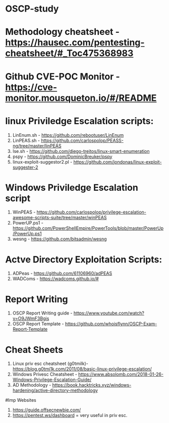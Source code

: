# OSCP-study

# Methodology cheatsheet - https://hausec.com/pentesting-cheatsheet/#_Toc475368983

# Github CVE-POC Monitor - https://cve-monitor.mousqueton.io/#/README

# linux Priviledge Escalation scripts:

  1. LinEnum.sh - https://github.com/rebootuser/LinEnum
  2. LinPEAS.sh - https://github.com/carlospolop/PEASS-ng/tree/master/linPEAS
  3. lse.sh - https://github.com/diego-treitos/linux-smart-enumeration
  4. pspy - https://github.com/DominicBreuker/pspy
  5. linux-exploit-suggestor2.pl - https://github.com/jondonas/linux-exploit-suggester-2
  
# Windows Priviledge Escalation script

  1. WinPEAS - https://github.com/carlospolop/privilege-escalation-awesome-scripts-suite/tree/master/winPEAS
  2. PowerUP.ps1 - https://github.com/PowerShellEmpire/PowerTools/blob/master/PowerUp/PowerUp.ps1
  3. wesng - https://github.com/bitsadmin/wesng

# Actve Directory Exploitation Scripts:
  1. ADPeas - https://github.com/61106960/adPEAS
  2. WADComs - https://wadcoms.github.io/#

# Report Writing 

  1. OSCP Report Writing guide - https://www.youtube.com/watch?v=O9JWmF3Bgis
  2. OSCP Report Template - https://github.com/whoisflynn/OSCP-Exam-Report-Template

# Cheat Sheets

  1. Linux priv esc cheatsheet (g0tmilk)- https://blog.g0tmi1k.com/2011/08/basic-linux-privilege-escalation/
  2. Windows Privesc Cheatsheet -   https://www.absolomb.com/2018-01-26-Windows-Privilege-Escalation-Guide/
  3. AD Methodology - https://book.hacktricks.xyz/windows-hardening/active-directory-methodology

#Imp Websites

  1. https://guide.offsecnewbie.com/
  2. https://pentest.ws/dashboard    = very useful in priv esc. 
